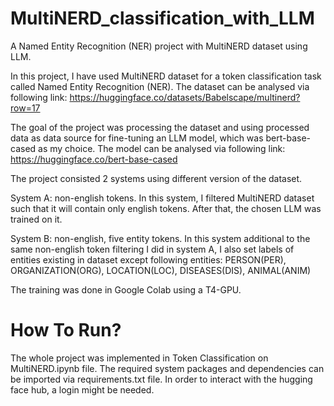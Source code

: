 # MultiNERD_classification_with_LLM
 A Named Entity Recognition (NER) project with MultiNERD dataset using LLM.
 
 In this project, I have used  MultiNERD dataset for a token classification task called Named Entity Recognition (NER). The dataset can be analysed via following link:
 https://huggingface.co/datasets/Babelscape/multinerd?row=17
 
 The goal of the project was processing the dataset and using processed data as data source for fine-tuning an LLM model, which was bert-base-cased as my choice. The model can be analysed via following link:
 https://huggingface.co/bert-base-cased
 
 The project consisted 2 systems using different version of the dataset.
 
 System A: non-english tokens.
 In this system, I filtered MultiNERD dataset such that it will contain only english tokens. After that, the chosen LLM was trained on it.
 
 System B: non-english, five entity tokens.
 In this system additional to the same non-english token filtering I did in system A, I also set labels of entities existing in dataset except following entities:
 PERSON(PER), ORGANIZATION(ORG), LOCATION(LOC), DISEASES(DIS), ANIMAL(ANIM)
 
 The training was done in Google Colab using a T4-GPU.
 
# How To Run?

The whole project was implemented in Token Classification on MultiNERD.ipynb file. The required system packages and dependencies can be imported via requirements.txt file.
In order to interact with the hugging face hub, a login might be needed.
